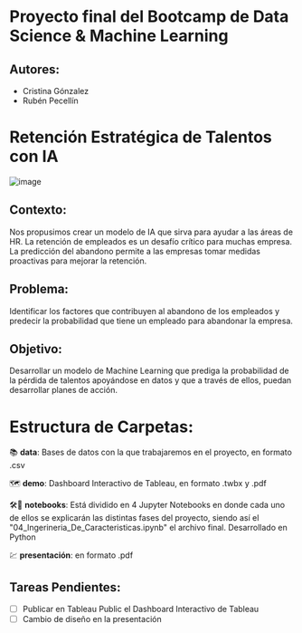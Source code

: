 # Proyecto final del Bootcamp de Data Science & Machine Learning


## Autores:
- Cristina Gónzalez
- Rubén Pecellín




# Retención Estratégica de Talentos con IA

![image](https://github.com/user-attachments/assets/2d7a6e6a-2507-4740-a8e0-a2cd1aee9273)


## Contexto:
Nos propusimos crear un modelo de IA que sirva para ayudar a las áreas de HR.
La retención de empleados es un desafío crítico para muchas empresa. La predicción del abandono permite a las empresas tomar medidas proactivas para mejorar la retención.

## Problema:
Identificar los factores que contribuyen al abandono de los empleados y predecir la probabilidad que tiene un empleado para abandonar la empresa.

## Objetivo:
Desarrollar un modelo de Machine Learning que prediga la probabilidad de la pérdida de talentos apoyándose en datos y que a través de ellos, puedan desarrollar planes de acción.






# Estructura de Carpetas:

📚 **data**: Bases de datos con la que trabajaremos en el proyecto, en formato .csv

🗺️ **demo**: Dashboard Interactivo de Tableau, en formato .twbx y .pdf

🛠️🐍 **notebooks**: Está dividido en 4 Jupyter Notebooks en donde cada uno de ellos se explicarán las distintas fases del proyecto, siendo así el "04_Ingerineria_De_Caracteristicas.ipynb" el archivo final. Desarrollado en Python

💹 **presentación**: en formato .pdf

  
## Tareas Pendientes:

- [ ] Publicar en Tableau Public el Dashboard Interactivo de Tableau
- [ ] Cambio de diseño en la presentación

